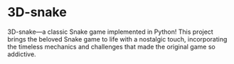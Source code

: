 # 3D-snake
3D-snake—a classic Snake game implemented in Python! This project brings the beloved Snake game to life with a nostalgic touch, incorporating the timeless mechanics and challenges that made the original game so addictive.
